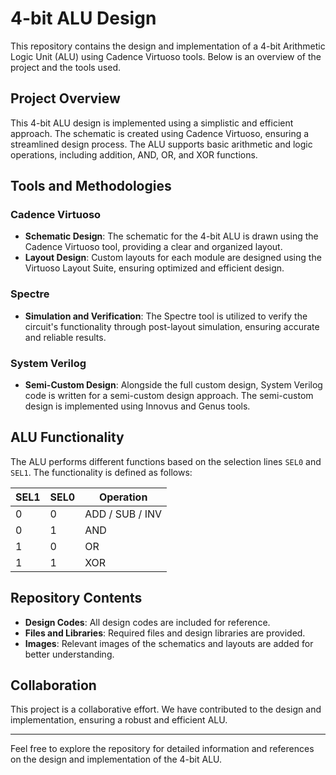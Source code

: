 # 4-bit ALU Design

This repository contains the design and implementation of a 4-bit Arithmetic Logic Unit (ALU) using Cadence Virtuoso tools. Below is an overview of the project and the tools used.

## Project Overview

This 4-bit ALU design is implemented using a simplistic and efficient approach. The schematic is created using Cadence Virtuoso, ensuring a streamlined design process. The ALU supports basic arithmetic and logic operations, including addition, AND, OR, and XOR functions.

## Tools and Methodologies

### Cadence Virtuoso
- **Schematic Design**: The schematic for the 4-bit ALU is drawn using the Cadence Virtuoso tool, providing a clear and organized layout.
- **Layout Design**: Custom layouts for each module are designed using the Virtuoso Layout Suite, ensuring optimized and efficient design.

### Spectre
- **Simulation and Verification**: The Spectre tool is utilized to verify the circuit's functionality through post-layout simulation, ensuring accurate and reliable results.

### System Verilog
- **Semi-Custom Design**: Alongside the full custom design, System Verilog code is written for a semi-custom design approach. The semi-custom design is implemented using Innovus and Genus tools.

## ALU Functionality

The ALU performs different functions based on the selection lines `SEL0` and `SEL1`. The functionality is defined as follows:

|  SEL1  |  SEL0  | Operation |
|--------|--------|-----------|
|   0    |   0    | ADD / SUB / INV       |
|   0    |   1    | AND       |
|   1    |   0    | OR        |
|   1    |   1    | XOR       |

## Repository Contents

- **Design Codes**: All design codes are included for reference.
- **Files and Libraries**: Required files and design libraries are provided.
- **Images**: Relevant images of the schematics and layouts are added for better understanding.

## Collaboration

This project is a collaborative effort. We have contributed to the design and implementation, ensuring a robust and efficient ALU.

---

Feel free to explore the repository for detailed information and references on the design and implementation of the 4-bit ALU.
